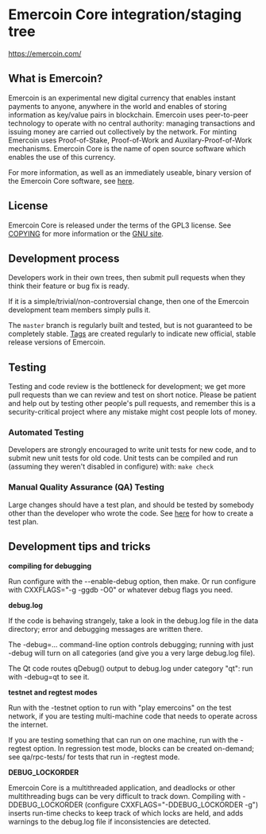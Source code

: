 Emercoin Core integration/staging tree
=====================================

https://emercoin.com/

What is Emercoin?
----------------

Emercoin is an experimental new digital currency that enables instant payments to
anyone, anywhere in the world and enables of storing information as key/value pairs
in blockchain. Emercoin uses peer-to-peer technology to operate
with no central authority: managing transactions and issuing money are carried
out collectively by the network. For minting Emercoin uses Proof-of-Stake,
Proof-of-Work and Auxilary-Proof-of-Work mechanisms. Emercoin Core is the name of
open source software which enables the use of this currency.

For more information, as well as an immediately useable, binary version of
the Emercoin Core software, see [here](http://emercoin.com/).

License
-------

Emercoin Core is released under the terms of the GPL3 license. See [COPYING](COPYING) for more
information or the [GNU site](http://www.gnu.org/licenses/gpl.html).

Development process
-------------------

Developers work in their own trees, then submit pull requests when they think
their feature or bug fix is ready.

If it is a simple/trivial/non-controversial change, then one of the Emercoin
development team members simply pulls it.


The `master` branch is regularly built and tested, but is not guaranteed to be
completely stable. [Tags](https://github.com/emercoin/emercoin/releases) are created
regularly to indicate new official, stable release versions of Emercoin.

Testing
-------

Testing and code review is the bottleneck for development; we get more pull
requests than we can review and test on short notice. Please be patient and help out by testing
other people's pull requests, and remember this is a security-critical project where any mistake might cost people
lots of money.

### Automated Testing

Developers are strongly encouraged to write unit tests for new code, and to
submit new unit tests for old code. Unit tests can be compiled and run (assuming they weren't disabled in configure) with: `make check`

### Manual Quality Assurance (QA) Testing

Large changes should have a test plan, and should be tested by somebody other
than the developer who wrote the code.
See [here](https://github.com/bitcoin/QA/) for how to create a test plan.

Development tips and tricks
---------------------------

**compiling for debugging**

Run configure with the --enable-debug option, then make. Or run configure with
CXXFLAGS="-g -ggdb -O0" or whatever debug flags you need.

**debug.log**

If the code is behaving strangely, take a look in the debug.log file in the data directory;
error and debugging messages are written there.

The -debug=... command-line option controls debugging; running with just -debug will turn
on all categories (and give you a very large debug.log file).

The Qt code routes qDebug() output to debug.log under category "qt": run with -debug=qt
to see it.

**testnet and regtest modes**

Run with the -testnet option to run with "play emercoins" on the test network, if you
are testing multi-machine code that needs to operate across the internet.

If you are testing something that can run on one machine, run with the -regtest option.
In regression test mode, blocks can be created on-demand; see qa/rpc-tests/ for tests
that run in -regtest mode.

**DEBUG_LOCKORDER**

Emercoin Core is a multithreaded application, and deadlocks or other multithreading bugs
can be very difficult to track down. Compiling with -DDEBUG_LOCKORDER (configure
CXXFLAGS="-DDEBUG_LOCKORDER -g") inserts run-time checks to keep track of which locks
are held, and adds warnings to the debug.log file if inconsistencies are detected.
